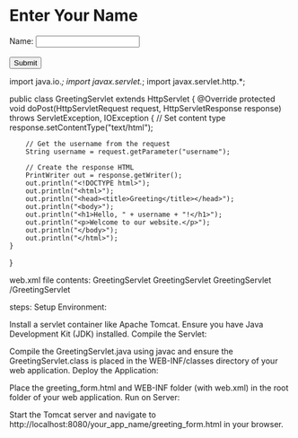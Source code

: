 <!DOCTYPE html>
<html>
<head>
    <title>Greeting Form</title>
</head>
<body>
    <h1>Enter Your Name</h1>
    <form action="GreetingServlet" method="POST">
        Name: <input type="text" name="username" required><br><br>
        <input type="submit" value="Submit">
    </form>
</body>
</html>

import java.io.*;
import javax.servlet.*;
import javax.servlet.http.*;

public class GreetingServlet extends HttpServlet {
    @Override
    protected void doPost(HttpServletRequest request, HttpServletResponse response) throws ServletException, IOException {
        // Set content type
        response.setContentType("text/html");

        // Get the username from the request
        String username = request.getParameter("username");

        // Create the response HTML
        PrintWriter out = response.getWriter();
        out.println("<!DOCTYPE html>");
        out.println("<html>");
        out.println("<head><title>Greeting</title></head>");
        out.println("<body>");
        out.println("<h1>Hello, " + username + "!</h1>");
        out.println("<p>Welcome to our website.</p>");
        out.println("</body>");
        out.println("</html>");
    }
}


web.xml file contents:
<web-app xmlns="http://java.sun.com/xml/ns/javaee" version="3.0">
    <servlet>
        <servlet-name>GreetingServlet</servlet-name>
        <servlet-class>GreetingServlet</servlet-class>
    </servlet>
    <servlet-mapping>
        <servlet-name>GreetingServlet</servlet-name>
        <url-pattern>/GreetingServlet</url-pattern>
    </servlet-mapping>
</web-app>


steps:
Setup Environment:

Install a servlet container like Apache Tomcat.
Ensure you have Java Development Kit (JDK) installed.
Compile the Servlet:

Compile the GreetingServlet.java using javac and ensure the GreetingServlet.class is placed in the WEB-INF/classes directory of your web application.
Deploy the Application:

Place the greeting_form.html and WEB-INF folder (with web.xml) in the root folder of your web application.
Run on Server:

Start the Tomcat server and navigate to http://localhost:8080/your_app_name/greeting_form.html in your browser.
